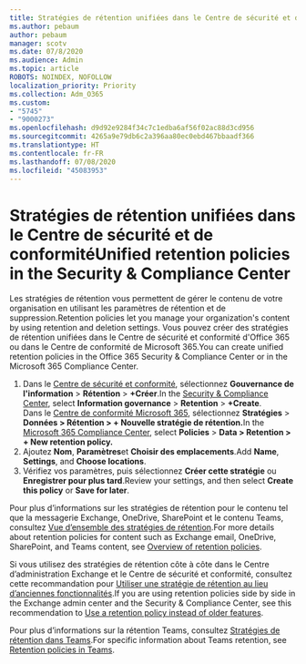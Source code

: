 ```yaml
---
title: Stratégies de rétention unifiées dans le Centre de sécurité et de conformité
ms.author: pebaum
author: pebaum
manager: scotv
ms.date: 07/8/2020
ms.audience: Admin
ms.topic: article
ROBOTS: NOINDEX, NOFOLLOW
localization_priority: Priority
ms.collection: Adm_O365
ms.custom:
- "5745"
- "9000273"
ms.openlocfilehash: d9d92e9284f34c7c1edba6af56f02ac88d3cd956
ms.sourcegitcommit: 4265a9e79db6c2a396aa80ec0ebd467bbaadf366
ms.translationtype: HT
ms.contentlocale: fr-FR
ms.lasthandoff: 07/08/2020
ms.locfileid: "45083953"
---
```

# <a name="unified-retention-policies-in-the-security--compliance-center"></a><span data-ttu-id="9c8e9-102">Stratégies de rétention unifiées dans le Centre de sécurité et de conformité</span><span class="sxs-lookup"><span data-stu-id="9c8e9-102">Unified retention policies in the Security & Compliance Center</span></span>

<span data-ttu-id="9c8e9-103">Les stratégies de rétention vous permettent de gérer le contenu de votre organisation en utilisant les paramètres de rétention et de suppression.</span><span class="sxs-lookup"><span data-stu-id="9c8e9-103">Retention policies let you manage your organization's content by using retention and deletion settings.</span></span> <span data-ttu-id="9c8e9-104">Vous pouvez créer des stratégies de rétention unifiées dans le Centre de sécurité et conformité d'Office 365 ou dans le Centre de conformité de Microsoft 365.</span><span class="sxs-lookup"><span data-stu-id="9c8e9-104">You can create unified retention policies in the Office 365 Security & Compliance Center or in the Microsoft 365 Compliance Center.</span></span> 

1. <span data-ttu-id="9c8e9-105">Dans le [Centre de sécurité et conformité](https://go.microsoft.com/fwlink/p/?linkid=2077143), sélectionnez **Gouvernance de l'information** > **Rétention** > **+Créer**.</span><span class="sxs-lookup"><span data-stu-id="9c8e9-105">In the [Security & Compliance Center](https://go.microsoft.com/fwlink/p/?linkid=2077143), select **Information governance** > **Retention** > **+Create**.</span></span> <br/>
    <span data-ttu-id="9c8e9-106">Dans le [Centre de conformité Microsoft 365](https://go.microsoft.com/fwlink/p/?linkid=2077149), sélectionnez **Stratégies** > **Données > Rétention > + Nouvelle stratégie de rétention.**</span><span class="sxs-lookup"><span data-stu-id="9c8e9-106">In the [Microsoft 365 Compliance Center](https://go.microsoft.com/fwlink/p/?linkid=2077149), select **Policies** > **Data > Retention > + New retention policy.**</span></span>
2. <span data-ttu-id="9c8e9-107">Ajoutez **Nom**, **Paramètres**et **Choisir des emplacements**.</span><span class="sxs-lookup"><span data-stu-id="9c8e9-107">Add **Name**, **Settings**, and **Choose locations**.</span></span>
3. <span data-ttu-id="9c8e9-108">Vérifiez vos paramètres, puis sélectionnez **Créer cette stratégie** ou **Enregistrer pour plus tard**.</span><span class="sxs-lookup"><span data-stu-id="9c8e9-108">Review your settings, and then select **Create this policy** or **Save for later**.</span></span>  
      
<span data-ttu-id="9c8e9-109">Pour plus d’informations sur les stratégies de rétention pour le contenu tel que la messagerie Exchange, OneDrive, SharePoint et le contenu Teams, consultez [Vue d’ensemble des stratégies de rétention](https://go.microsoft.com/fwlink/?linkid=2127785).</span><span class="sxs-lookup"><span data-stu-id="9c8e9-109">For more details about retention policies for content such as Exchange email, OneDrive, SharePoint, and Teams content, see [Overview of retention policies](https://go.microsoft.com/fwlink/?linkid=2127785).</span></span>  
    
<span data-ttu-id="9c8e9-110">Si vous utilisez des stratégies de rétention côte à côte dans le Centre d’administration Exchange et le Centre de sécurité et conformité, consultez cette recommandation pour [Utiliser une stratégie de rétention au lieu d’anciennes fonctionnalités](https://docs.microsoft.com/microsoft-365/compliance/retention-policies?view=o365-worldwide#use-a-retention-policy-instead-of-older-features).</span><span class="sxs-lookup"><span data-stu-id="9c8e9-110">If you are using retention policies side by side in the Exchange admin center and the Security & Compliance Center, see this recommendation to [Use a retention policy instead of older features](https://docs.microsoft.com/microsoft-365/compliance/retention-policies?view=o365-worldwide#use-a-retention-policy-instead-of-older-features).</span></span>  
    
<span data-ttu-id="9c8e9-111">Pour plus d’informations sur la rétention Teams, consultez [Stratégies de rétention dans Teams](https://docs.microsoft.com/microsoftteams/retention-policies).</span><span class="sxs-lookup"><span data-stu-id="9c8e9-111">For specific information about Teams retention, see [Retention policies in Teams](https://docs.microsoft.com/microsoftteams/retention-policies).</span></span>